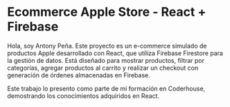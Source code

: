 # Ecommerce Apple Store - React + Firebase

Hola, soy Antony Peña. Este proyecto es un e-commerce simulado de productos Apple desarrollado con React, que utiliza Firebase Firestore para la gestión de datos. Está diseñado para mostrar productos, filtrar por categorías, agregar productos al carrito y realizar un checkout con generación de órdenes almacenadas en Firebase.

Este trabajo lo presento como parte de mi formación en Coderhouse, demostrando los conocimientos adquiridos en React.
